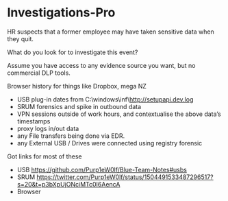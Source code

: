 # Investigations-Pro

HR suspects that a former employee may have taken sensitive data when they quit.

What do you look for to investigate this event?

Assume you have access to any evidence source you want, but no commercial DLP tools.

 Browser history for things like Dropbox, mega NZ
- USB plug-in dates from C:\windows\inf\http://setupapi.dev.log
- SRUM forensics and spike in outbound data
- VPN sessions outside of work hours, and contextualise the above data’s timestamps
- proxy logs in/out data
- any File transfers being done via EDR.
- any External USB / Drives were connected using registry forensic

Got links for most of these

- USB https://github.com/Purp1eW0lf/Blue-Team-Notes#usbs
- SRUM https://twitter.com/Purp1eW0lf/status/1504491533487296517?s=20&t=p3bXpUjONciMTc0I6AencA
- Browser
